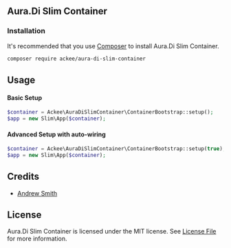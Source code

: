 ## Aura.Di Slim Container

### Installation

It's recommended that you use [Composer](https://getcomposer.org/) to install Aura.Di Slim Container.

```bash
composer require ackee/aura-di-slim-container
```

## Usage

#### Basic Setup

```php
$container = Ackee\AuraDiSlimContainer\ContainerBootstrap::setup();
$app = new Slim\App($container);
```

#### Advanced Setup with auto-wiring

```php
$container = Ackee\AuraDiSlimContainer\ContainerBootstrap::setup(true);
$app = new Slim\App($container);
```

## Credits

- [Andrew Smith](https://github.com/silentworks)

## License

Aura.Di Slim Container is licensed under the MIT license. See [License File](LICENSE.md) for more information.